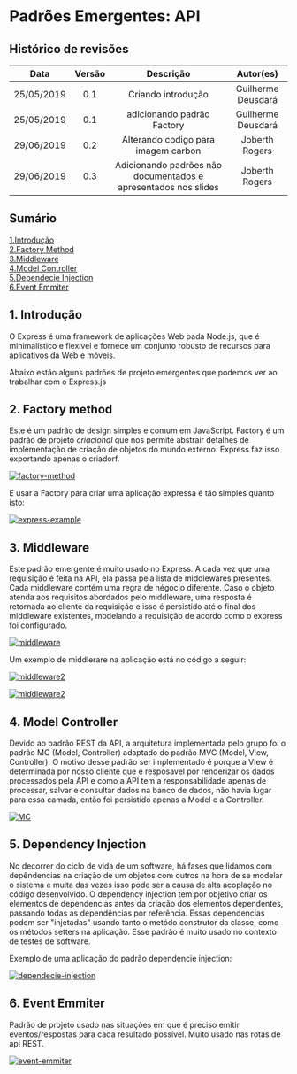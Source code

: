 # Padrões Emergentes: API

## Histórico de revisões
|   Data   |  Versão  |        Descrição       |          Autor(es)         |
|:--------:|:--------:|:----------------------:|:---------------------------:|
| 25/05/2019  | 0.1  | Criando introdução  | Guilherme Deusdará |
| 25/05/2019  | 0.1  | adicionando padrão Factory  | Guilherme Deusdará |
| 29/06/2019  | 0.2  | Alterando codigo para imagem carbon | Joberth Rogers |
| 29/06/2019 | 0.3 | Adicionando padrões não documentados e apresentados nos slides | Joberth Rogers |

## Sumário
[1.Introdução](#1-Introdução) <br>
[2.Factory Method ](#2-factory-method) <br>
[3.Middleware ](#3-middleware) <br>
[4.Model Controller ](#4-model-controller) <br>
[5.Dependecie Injection ](#5-dependency-injection) <br>
[6.Event Emmiter ](#6-event-emmiter) <br>

## 1. Introdução

O Express é uma framework de aplicações Web pada Node.js, que é minimalístico e flexível e fornece um conjunto robusto de recursos para aplicativos da Web e móveis.

Abaixo estão alguns padrões de projeto emergentes que podemos ver ao trabalhar com o Express.js

## 2. Factory method

Este é um padrão de design simples e comum em JavaScript. Factory é um padrão de projeto *criacional* que nos permite abstrair detalhes de implementação de criação de objetos do mundo externo. Express faz isso exportando apenas o criadorf.

[![factory-method](img/factory.png)](img/factory.png)

E usar a Factory para criar uma aplicação expressa é tão simples quanto isto:

[![express-example](img/express-example.png)](img/express-example.png)

## 3. Middleware

Este padrão emergente é muito usado no Express. A cada vez que uma requisição é feita na API, ela passa pela lista de middlewares presentes. Cada middleware contém uma regra de négocio diferente. Caso o objeto atenda aos requisitos abordados pelo middleware, uma resposta é retornada ao cliente da requisição e isso é persistido até o final dos middleware existentes, modelando a requisição de acordo como o express foi configurado. 

[![middleware](img/middleware.png)](img/middleware)

Um exemplo de middlerare na aplicação está no código a seguir:

[![middleware2](img/middleware-example.png)](img/middleware-example.png)

[![middleware2](img/middleware-example2.png)](img/middleware-example2.png)

## 4. Model Controller

Devido ao padrão REST da API, a arquitetura implementada pelo grupo foi o padrão MC (Model, Controller) adaptado do padrão MVC (Model, View, Controller). O motivo desse padrão ser implementado é porque a View é determinada por nosso cliente que é resposavel por renderizar os dados processados pela API e como a API tem a responsabilidade apenas de processar, salvar e consultar dados na banco de dados, não havia lugar para essa camada, então foi persistido apenas a Model e a Controller.

[![MC](img/MC.png)](img/MC.png)

## 5. Dependency Injection

 No decorrer do ciclo de vida de um software, há fases que lidamos com depêndencias na criação de um objetos com outros na hora de se modelar o sistema e muita das vezes isso pode ser a causa de alta acoplação no código desenvolvido. O dependency injection tem por objetivo criar os elementos de dependencias antes da criação dos elementos dependentes, passando todas as dependências por referência. Essas dependencias podem ser "injetadas" usando tanto o metódo construtor da classe, como os métodos setters na aplicação. Esse padrão é muito usado no contexto de testes de software.

Exemplo de uma aplicação do padrão dependencie injection:

 [![dependecie-injection](img/dependencie-injection.png)](img/dependencie-injection.png)

## 6. Event Emmiter

Padrão de projeto usado nas situações em que é preciso emitir eventos/respostas para cada resultado possível. Muito usado nas rotas de api REST.

 [![event-emmiter](img/eventEmmiter.png)](img/eventEmmiter.png)